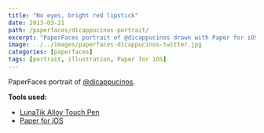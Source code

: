 ```yaml
---
title: "No eyes, bright red lipstick"
date: 2013-03-21
path: /paperfaces/dicappucinos-portrait/
excerpt: "PaperFaces portrait of @dicappucinos drawn with Paper for iOS on an iPad."
image: ../../images/paperfaces-dicappucinos-twitter.jpg
categories: [paperfaces]
tags: [portrait, illustration, Paper for iOS]
---
```


PaperFaces portrait of [@dicappucinos](https://twitter.com/dicappucinos).

**Tools used:**

- [LunaTik Alloy Touch Pen](https://www.amazon.com/gp/product/B00821TR7G/ref=as_li_ss_tl?ie=UTF8&tag=mademist-20&linkCode=as2&camp=1789&creative=390957&creativeASIN=B00821TR7G)
- [Paper for iOS](https://paper.bywetransfer.com/)
